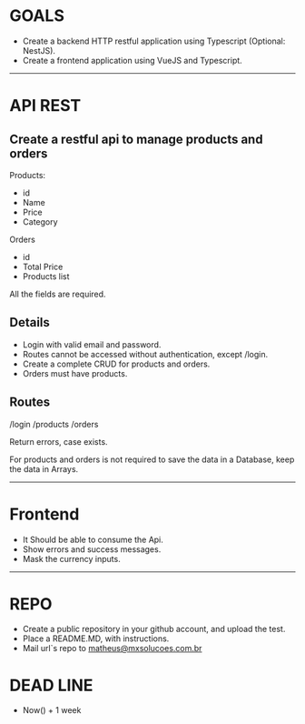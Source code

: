 # GOALS

  - Create a backend HTTP restful application using Typescript (Optional: NestJS).
  - Create a frontend application using VueJS and Typescript.

---

# API REST

## Create a restful api to manage products and orders

Products:
  - id
  - Name
  - Price
  - Category

Orders
  - id
  - Total Price
  - Products list

All the fields are required.

## Details
  - Login with valid email and password.
  - Routes cannot be accessed without authentication, except /login.
  - Create a complete CRUD for products and orders.
  - Orders must have products.

## Routes

/login
/products
/orders

Return errors, case exists.

For products and orders is not required to save the data in a Database, keep the data in Arrays.

--- 

# Frontend

  - It Should be able to consume the Api.
  - Show errors and success messages.
  - Mask the currency inputs.

---

# REPO
  - Create a public repository in your github account, and upload the test.
  - Place a README.MD, with instructions.
  - Mail url`s repo to matheus@mxsolucoes.com.br

# DEAD LINE
  - Now() + 1 week